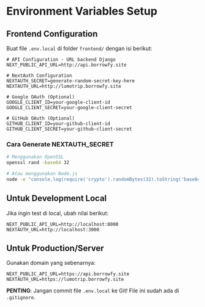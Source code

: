 # Environment Variables Setup

## Frontend Configuration

Buat file `.env.local` di folder `frontend/` dengan isi berikut:

```env
# API Configuration - URL backend Django
NEXT_PUBLIC_API_URL=http://api.borrowfy.site

# NextAuth Configuration
NEXTAUTH_SECRET=generate-random-secret-key-here
NEXTAUTH_URL=http://lumotrip.borrowfy.site

# Google OAuth (Optional)
GOOGLE_CLIENT_ID=your-google-client-id
GOOGLE_CLIENT_SECRET=your-google-client-secret

# GitHub OAuth (Optional)
GITHUB_CLIENT_ID=your-github-client-id
GITHUB_CLIENT_SECRET=your-github-client-secret
```

### Cara Generate NEXTAUTH_SECRET

```bash
# Menggunakan OpenSSL
openssl rand -base64 32

# Atau menggunakan Node.js
node -e "console.log(require('crypto').randomBytes(32).toString('base64'))"
```

## Untuk Development Local

Jika ingin test di local, ubah nilai berikut:

```env
NEXT_PUBLIC_API_URL=http://localhost:8000
NEXTAUTH_URL=http://localhost:3000
```

## Untuk Production/Server

Gunakan domain yang sebenarnya:

```env
NEXT_PUBLIC_API_URL=https://api.borrowfy.site
NEXTAUTH_URL=https://lumotrip.borrowfy.site
```

**PENTING**: Jangan commit file `.env.local` ke Git! File ini sudah ada di `.gitignore`.
